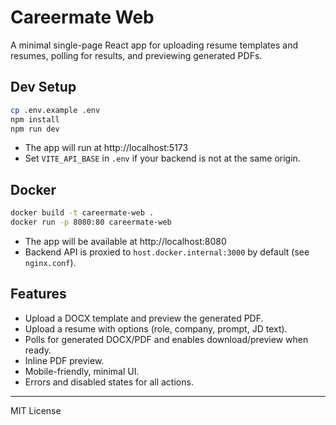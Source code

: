 # Careermate Web

A minimal single-page React app for uploading resume templates and resumes, polling for results, and previewing generated PDFs.

## Dev Setup

```sh
cp .env.example .env
npm install
npm run dev
```

- The app will run at http://localhost:5173
- Set `VITE_API_BASE` in `.env` if your backend is not at the same origin.

## Docker

```sh
docker build -t careermate-web .
docker run -p 8080:80 careermate-web
```

- The app will be available at http://localhost:8080
- Backend API is proxied to `host.docker.internal:3000` by default (see `nginx.conf`).

## Features
- Upload a DOCX template and preview the generated PDF.
- Upload a resume with options (role, company, prompt, JD text).
- Polls for generated DOCX/PDF and enables download/preview when ready.
- Inline PDF preview.
- Mobile-friendly, minimal UI.
- Errors and disabled states for all actions.

---
MIT License
